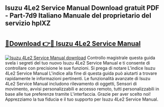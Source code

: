 ## Isuzu 4Le2 Service Manual Download gratuit PDF - Part-7d9 Italiano Manuale del proprietario del servizio hplXZ

# <h2><a href="http://dfcq77m.blite.top/?on=Isuzu+4Le2+Service+Manual">🔗Download 👉🔴 Isuzu 4Le2 Service Manual</a></h2>

[![Isuzu 4Le2 Service Manual download](https://i.imgur.com/lujVjoI.png)](http://dfcq77m.blite.top/?on=Isuzu+4Le2+Service+Manual)
Controllo magistrale questa guida svela i segreti del tuo nuovo Isuzu 4Le2 Service Manual e ti consente di controllare con precisione le sue funzioni. Si prega di notare L'indice Isuzu 4Le2 Service Manual L'indice alla fine di questa guida può aiutarti a trovare rapidamente le informazioni pertinenti. Le funzionalità avanzate di Isuzu 4Le2 Service Manual includono rilevamento di oggetti, Sensori di movimento, avvisi personalizzabili e accesso remoto, tutti personalizzabili in base alle tue preferenze tramite L'interfaccia. Grazie per aver scelto noi! Apprezziamo la tua fiducia e il tuo supporto per Isuzu 4Le2 Service Manual.
